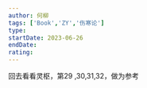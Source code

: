 ```yaml
---
author: 何柳
tags: ['Book','ZY','伤寒论']
type: 
startDate: 2023-06-26
endDate:
rating: 
---
```








回去看看灵枢，第29 ,30,31,32，做为参考 

























